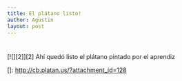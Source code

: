 ```yaml
---
title: El plátano listo!
author: Agustin
layout: post
---
```

#

[![][2]][2]
Ahí quedó listo el plátano pintado por el aprendiz

 []: http://cb.platan.us/?attachment_id=128